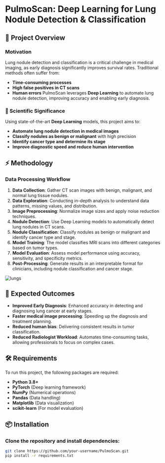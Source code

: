 # PulmoScan: Deep Learning for Lung Nodule Detection & Classification

## 🚀 Project Overview

### Motivation
Lung nodule detection and classification is a critical challenge in medical imaging, as early diagnosis significantly improves survival rates. Traditional methods often suffer from:
- **Time-consuming processes**
- **High false positives in CT scans**
- **Human errors**
PulmoScan leverages **Deep Learning** to automate lung nodule detection, improving accuracy and enabling early diagnosis.

### 🔬 Scientific Significance
Using state-of-the-art **Deep Learning** models, this project aims to:
- **Automate lung nodule detection in medical images**
- **Classify nodules as benign or malignant** with high precision
- **Identify cancer type and determine its stage**
- **Improve diagnostic speed and reduce human intervention**

## ⚡ Methodology

### Data Processing Workflow
1. **Data Collection**: Gather CT scan images with benign, malignant, and normal lung tissue nodules.
2.  **Data Exploration**: Conducting in-depth analysis to understand data patterns, missing values, and distribution.
3. **Image Preprocessing**: Normalize image sizes and apply noise reduction techniques.
4. **Nodule Detection**: Use Deep Learning models to automatically detect lung nodules in CT scans.
5. **Nodule Classification**: Classify nodules as benign or malignant and identify cancer type and stage.
6. **Model Training**: The model classifies MRI scans into different categories based on tumor types.
7. **Model Evaluation**: Assess model performance using accuracy, sensitivity, and specificity metrics.
8. **Post-Processing**: Generate results in an interpretable format for clinicians, including nodule classification and cancer stage.

![lungs](https://github.com/user-attachments/assets/37a06690-6c36-41f3-9a6c-b2ad9a519602)

## 🎯 Expected Outcomes
- **Improved Early Diagnosis**: Enhanced accuracy in detecting and diagnosing lung cancer at early stages.
- **Faster medical image processing**: Speeding up the diagnosis and treatment planning.
- **Reduced human bias**: Delivering consistent results in tumor classification.
- **Reduced Radiologist Workload**: Automates time-consuming tasks, allowing professionals to focus on complex cases.

## 🛠 Requirements
To run this project, the following packages are required:
- **Python 3.8+**
- **PyTorch** (Deep learning framework)
- **NumPy** (Numerical operations)
- **Pandas** (Data handling)
- **Matplotlib** (Data visualization)
- **scikit-learn** (For model evaluation)

## 📦 Installation

### Clone the repository and install dependencies:
```bash
git clone https://github.com/your-username/PulmoScan.git
pip install -r requirements.txt
```
